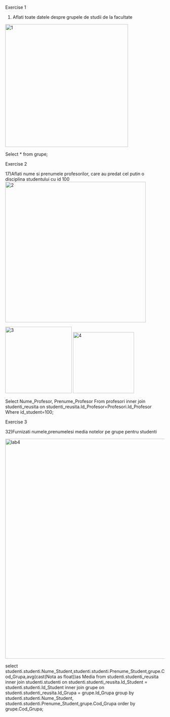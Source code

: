 Exercise 1 

1) Aflati toate datele despre grupele de studii de la facultate 
<img width="388" alt="1" src="https://user-images.githubusercontent.com/43128526/47270788-7aa20e00-d579-11e8-99bb-274f6b44424d.png">

Select *
from grupe;

 Exercise 2 
 
17)Aflati nume si prenumele profesorilor, care au predat cel putin o disciplina studentului cu id 100 
<img width="444" alt="2" src="https://user-images.githubusercontent.com/43128526/47270791-7bd33b00-d579-11e8-9620-a8a10507af36.png">

<img width="210" alt="3" src="https://user-images.githubusercontent.com/43128526/47270792-7d9cfe80-d579-11e8-9b7c-387220338388.png">

<img width="193" alt="4" src="https://user-images.githubusercontent.com/43128526/47270793-8261b280-d579-11e8-91c6-46ead0593d17.png">

Select Nume_Profesor, Prenume_Profesor
From profesori
inner join studenti_reusita on studenti_reusita.Id_Profesor=Profesori.Id_Profesor
Where id_student=100;

Exercise 3

32)Furnizati numele,prenumelesi media notelor pe grupe pentru studenti 

<img width="695" alt="lab4" src="https://user-images.githubusercontent.com/43128526/49340863-10878900-f64e-11e8-9057-a99612219148.png">

select studenti.studenti.Nume_Student,studenti.studenti.Prenume_Student,grupe.Cod_Grupa,avg(cast(Nota as float))as Media
from studenti.studenti_reusita 
inner join studenti.studenti  on  studenti.studenti_reusita.Id_Student = studenti.studenti.Id_Student
inner join grupe on  studenti.studenti_reusita.Id_Grupa = grupe.Id_Grupa
group by  studenti.studenti.Nume_Student, studenti.studenti.Prenume_Student,grupe.Cod_Grupa
order by grupe.Cod_Grupa;
